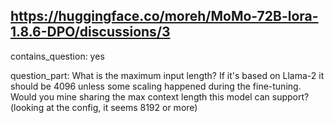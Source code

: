 ## https://huggingface.co/moreh/MoMo-72B-lora-1.8.6-DPO/discussions/3

contains_question: yes

question_part: What is the maximum input length? If it's based on Llama-2 it should be 4096 unless some scaling happened during the fine-tuning. Would you mine sharing the max context length this model can support? (looking at the config, it seems 8192 or more)